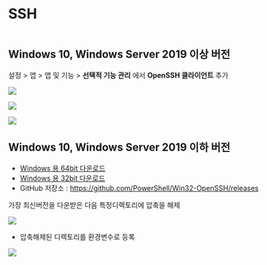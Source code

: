 # SSH

![]()

## Windows 10, Windows Server 2019 이상 버전 

설정 > 앱 > 앱 및 기능 > **선택적 기능 관리** 에서 **OpenSSH 클라이언트** 추가

![](https://dbcore-assets-public.s3.ap-northeast-2.amazonaws.com/tutorials/cloud-based-web-application-development/chapter01/images/Screen%20Shot%202021-01-18%20at%202.28.43%20AM.png)

![](https://dbcore-assets-public.s3.ap-northeast-2.amazonaws.com/tutorials/cloud-based-web-application-development/chapter01/images/Screen_Shot_2021-01-18_at_2_29_18_AM.png)

![](https://dbcore-assets-public.s3.ap-northeast-2.amazonaws.com/tutorials/cloud-based-web-application-development/chapter01/images/Screen%20Shot%202021-01-18%20at%202.30.09%20AM.png)

## Windows 10, Windows Server 2019 이하 버전 

* [Windows 용 64bit 다운로드](https://dbcore-assets-public.s3.ap-northeast-2.amazonaws.com/tutorials/cloud-based-web-application-development/chapter01/files/OpenSSH-Win64.zip)
* [Windows 용 32bit 다운로드](https://dbcore-assets-public.s3.ap-northeast-2.amazonaws.com/tutorials/cloud-based-web-application-development/chapter01/files/OpenSSH-Win32.zip)
* GitHub 저장소 : https://github.com/PowerShell/Win32-OpenSSH/releases

 가장 최신버전을 다운받은 다음 특정디렉토리에 압축을 해제

![](https://dbcore-assets-public.s3.ap-northeast-2.amazonaws.com/tutorials/cloud-based-web-application-development/chapter01/images/Screen%20Shot%202021-01-18%20at%203.11.23%20AM.png)

* 압축해제된 디렉토리를 환경변수로 등록

![](https://dbcore-assets-public.s3.ap-northeast-2.amazonaws.com/tutorials/cloud-based-web-application-development/chapter01/images/Screen%20Shot%202021-01-18%20at%2012.28.51%20AM.png)